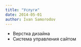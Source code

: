 ```yaml
---
title: "Услуги"
date: 2014-05-01
author: Ivan Samorodov
---
```


- Верстка дизайна
- Система управления сайтом